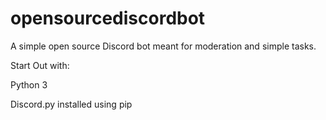# opensourcediscordbot
A simple open source Discord bot meant for moderation and simple tasks.

Start Out with:

Python 3

Discord.py installed using pip
